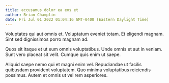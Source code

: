 ```yaml
---
title: accusamus dolor ea eos et
author: Brian Champlin
date: Fri Jul 01 2022 01:04:16 GMT-0400 (Eastern Daylight Time)
---
```

Voluptates qui aut omnis et. Voluptatum eveniet totam. Et eligendi magnam. Sint sed dignissimos porro magnam ad.

 Quos sit itaque et ut eum omnis voluptatibus. Unde omnis et aut in veniam. Sunt vero placeat sit velit. Cumque quis enim ut saepe.

 Aliquid saepe nemo qui et magni enim vel. Repudiandae ut facilis quibusdam provident voluptatem. Quo minima voluptatibus reiciendis possimus. Autem et omnis ut vel rem asperiores.